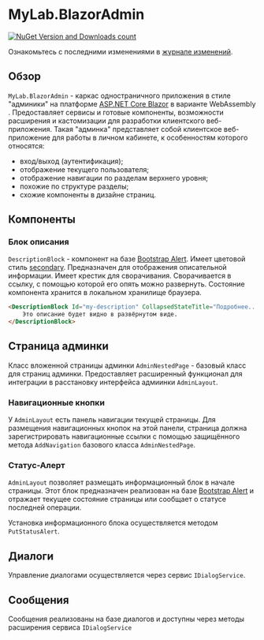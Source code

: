# MyLab.BlazorAdmin

[![NuGet Version and Downloads count](https://buildstats.info/nuget/MyLab.BlazorAdmin)](https://www.nuget.org/packages/MyLab.ABlazorAdmin)

Ознакомьтесь с последними изменениями в [журнале изменений](/CHANGELOG.md).

## Обзор

`MyLab.BlazorAdmin` - каркас одностраничного приложения в стиле "админики" на платформе [ASP.NET Core Blazor](https://learn.microsoft.com/ru-ru/aspnet/core/blazor/?view=aspnetcore-7.0) в варианте WebAssembly . Предоставляет сервисы и готовые компоненты, возможности расширения и кастомизации для разработки клиентского веб-приложения. Такая "админка" представляет собой клиентское веб-приложение для работы в личном кабинете, к особенностям которого относятся:

* вход/выход (аутентификация);
* отображение текущего пользователя;
* отображение навигации по разделам верхнего уровня;
* похожие по структуре разделы;
* схожие компоненты в дизайне страниц.

## Компоненты

### Блок описания

`DescriptionBlock` - компонент на базе [Bootstrap Alert](https://getbootstrap.com/docs/5.0/components/alerts/). Имеет цветовой стиль [secondary](https://getbootstrap.com/docs/5.0/customize/color/). Предназначен для отображения описательной информации. Имеет крестик для сворачивания. Сворачивается в ссылку, с помощью которой его опять можно развернуть. Состояние компонента хранится в локальном хранилище браузера.

 ```html
 <DescriptionBlock Id="my-description" CollapsedStateTitle="Подробнее...">
     Это описание будет видно в развёрнутом виде.
 </DescriptionBlock>
 ```

## Страница админки

Класс вложенной страницы админки `AdminNestedPage` - базовый класс для страниц админки. Предоставляет расширенный функционал для интеграции в расстановку интерфейса адмиинки `AdminLayout`.

### Навигационные кнопки

У `AdminLayout` есть панель навигации текущей страницы. Для размещения навигационных кнопок на этой панели, страница должна зарегистрировать навигационные ссылки с помощью защищённого метода `AddNavigation` базового класса `AdminNestedPage`.

### Cтатус-Алерт

`AdminLayout` позволяет размещать информационный блок в начале страницы. Этот блок предназначен реализован на базе [Bootstrap Alert](https://getbootstrap.com/docs/5.0/components/alerts/) и отражает текущее состояние страницы или сообщает о статусе последней операции. 

Установка информационного блока осуществляется методом `PutStatusAlert`.  

## Диалоги

Управление диалогами осуществляется через сервис `IDialogService`.

## Сообщения

Сообщения реализованы на базе диалогов и доступны через методы расширения сервиса `IDialogService`

